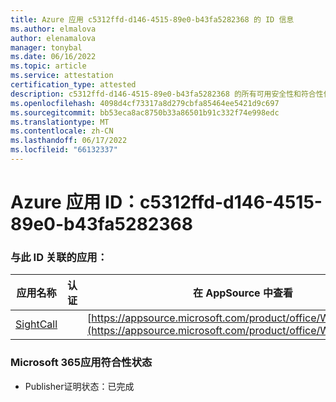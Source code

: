 ```yaml
---
title: Azure 应用 c5312ffd-d146-4515-89e0-b43fa5282368 的 ID 信息
ms.author: elmalova
author: elenamalova
manager: tonybal
ms.date: 06/16/2022
ms.topic: article
ms.service: attestation
certification_type: attested
description: c5312ffd-d146-4515-89e0-b43fa5282368 的所有可用安全性和符合性信息。
ms.openlocfilehash: 4098d4cf73317a8d279cbfa85464ee5421d9c697
ms.sourcegitcommit: bb53eca8ac8750b33a86501b91c332f74e998edc
ms.translationtype: MT
ms.contentlocale: zh-CN
ms.lasthandoff: 06/17/2022
ms.locfileid: "66132337"
---
```

# <a name="azure-app-id-c5312ffd-d146-4515-89e0-b43fa5282368"></a>Azure 应用 ID：c5312ffd-d146-4515-89e0-b43fa5282368


### <a name="apps-associated-with-this-id"></a>与此 ID 关联的应用：
| **应用名称** | **认证** | **在 AppSource 中查看** |
|--------------|---------------|-----------------------|
| [SightCall](../forward/WA200003675.md) |  | [https://appsource.microsoft.com/product/office/WA200003675](https://appsource.microsoft.com/product/office/WA200003675) |

### <a name="microsoft-365-app-compliance-status"></a>Microsoft 365应用符合性状态
- Publisher证明状态：已完成
